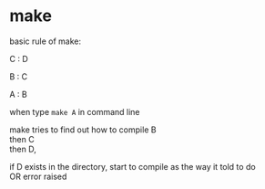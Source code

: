 # make

basic rule of make:

C : D

B : C

A : B

when type `make A` in command line

make tries to find out how to compile B  
then C  
then D,  

if D exists in the directory, start to compile as the way it told to do  
OR error raised